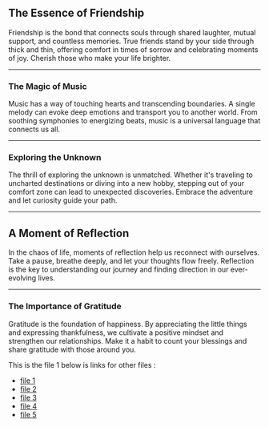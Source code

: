 ## The Essence of Friendship
Friendship is the bond that connects souls through shared laughter, mutual support, and countless memories. True friends stand by your side through thick and thin, offering comfort in times of sorrow and celebrating moments of joy. Cherish those who make your life brighter.

---

### The Magic of Music
Music has a way of touching hearts and transcending boundaries. A single melody can evoke deep emotions and transport you to another world. From soothing symphonies to energizing beats, music is a universal language that connects us all.

---

### Exploring the Unknown
The thrill of exploring the unknown is unmatched. Whether it's traveling to uncharted destinations or diving into a new hobby, stepping out of your comfort zone can lead to unexpected discoveries. Embrace the adventure and let curiosity guide your path.

---

## A Moment of Reflection
In the chaos of life, moments of reflection help us reconnect with ourselves. Take a pause, breathe deeply, and let your thoughts flow freely. Reflection is the key to understanding our journey and finding direction in our ever-evolving lives.

---

### The Importance of Gratitude
Gratitude is the foundation of happiness. By appreciating the little things and expressing thankfulness, we cultivate a positive mindset and strengthen our relationships. Make it a habit to count your blessings and share gratitude with those around you.

This is the file 1 below is links for other files :
- [file 1](1.md)
- [file 2](2.md)
- [file 3](3.md)
- [file 4](4.md)
- [file 5](5.md)
